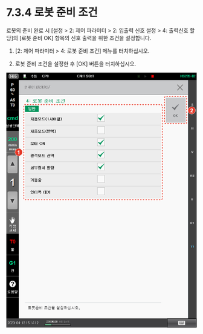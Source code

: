 ﻿# 7.3.4 로봇 준비 조건

로봇의 준비 완료 시 \[설정 &gt; 2: 제어 파라미터 &gt; 2: 입출력 신호 설정 &gt; 4: 출력신호 할당\]의 \[로봇 준비 OK\] 항목의 신호 출력을 위한 조건을 설정합니다.

1.	\[2: 제어 파라미터 &gt; 4: 로봇 준비 조건\] 메뉴를 터치하십시오.

2.	로봇 준비 조건을 설정한 후 \[OK\] 버튼을 터치하십시오.

![](../../_assets/image_88.png)

